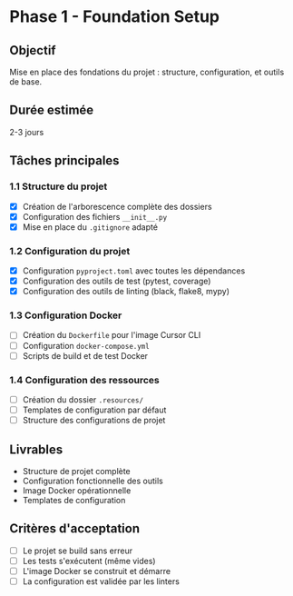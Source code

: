 # Phase 1 - Foundation Setup

## Objectif
Mise en place des fondations du projet : structure, configuration, et outils de base.

## Durée estimée
2-3 jours

## Tâches principales

### 1.1 Structure du projet
- [x] Création de l'arborescence complète des dossiers
- [x] Configuration des fichiers `__init__.py`
- [x] Mise en place du `.gitignore` adapté

### 1.2 Configuration du projet
- [x] Configuration `pyproject.toml` avec toutes les dépendances
- [x] Configuration des outils de test (pytest, coverage)
- [x] Configuration des outils de linting (black, flake8, mypy)

### 1.3 Configuration Docker
- [ ] Création du `Dockerfile` pour l'image Cursor CLI
- [ ] Configuration `docker-compose.yml`
- [ ] Scripts de build et de test Docker

### 1.4 Configuration des ressources
- [ ] Création du dossier `.resources/`
- [ ] Templates de configuration par défaut
- [ ] Structure des configurations de projet

## Livrables
- Structure de projet complète
- Configuration fonctionnelle des outils
- Image Docker opérationnelle
- Templates de configuration

## Critères d'acceptation
- [ ] Le projet se build sans erreur
- [ ] Les tests s'exécutent (même vides)
- [ ] L'image Docker se construit et démarre
- [ ] La configuration est validée par les linters
